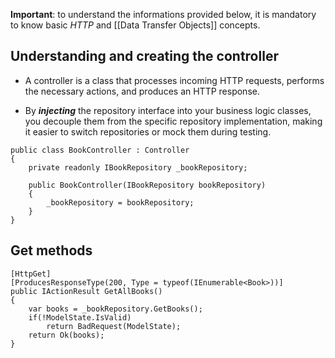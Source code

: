 **Important**: to understand the informations provided below, it is mandatory to know basic *HTTP* and [[Data Transfer Objects]] concepts.
## Understanding and creating the controller

-  A controller is a class that processes incoming HTTP requests, performs the necessary actions, and produces an HTTP response.

- By ***injecting*** the repository interface into your business logic classes, you decouple them from the specific repository implementation, making it easier to switch repositories or mock them during testing.

```
public class BookController : Controller
{
    private readonly IBookRepository _bookRepository;

    public BookController(IBookRepository bookRepository)
    {
        _bookRepository = bookRepository;
    }
}
```
## Get methods

```
[HttpGet]
[ProducesResponseType(200, Type = typeof(IEnumerable<Book>))]
public IActionResult GetAllBooks()
{
    var books = _bookRepository.GetBooks();
    if(!ModelState.IsValid)
	    return BadRequest(ModelState);
    return Ok(books);
}

```
